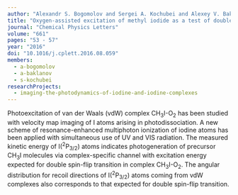 ```yaml
---
author: "Alexandr S. Bogomolov and Sergei A. Kochubei and Alexey V. Baklanov"
title: "Oxygen-assisted excitation of methyl iodide as a test of double spin-flip transition in van der Waals complex CH<sub>3</sub>I-O<sub>2</sub>"
journal: "Chemical Physics Letters"
volume: "661"
pages: "53 - 57"
year: "2016"
doi: "10.1016/j.cplett.2016.08.059"
members:
  - a-bogomolov
  - a-baklanov
  - s-kochubei
researchProjects:
  - imaging-the-photodynamics-of-iodine-and-iodine-complexes
---
```

Photoexcitation of van der Waals (vdW) complex CH<sub>3</sub>I-O<sub>2</sub> has been studied with 
velocity map imaging of I atoms arising in photodissociation. A new scheme of resonance-enhanced multiphoton 
ionization of iodine atoms has been applied with simultaneous use of UV and VIS radiation. The measured kinetic 
energy of I(<sup>2</sup>P<sub>3/2</sub>) atoms indicates photogeneration of precursor CH<sub>3</sub>I molecules 
via complex-specific channel with excitation energy expected for double spin-flip transition in 
complex CH<sub>3</sub>I-O<sub>2</sub>. The angular distribution for recoil directions of I(<sup>2</sup>P<sub>3/2</sub>) 
atoms coming from vdW complexes also corresponds to that expected for double spin-flip transition.
